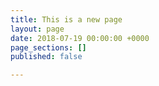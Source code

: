 ```yaml
---
title: This is a new page
layout: page
date: 2018-07-19 00:00:00 +0000
page_sections: []
published: false

---
```

